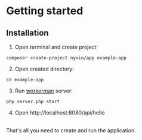 # Getting started

## Installation

1. Open terminal and create project:

```shell
composer create-project nyxio/app example-app
```

2. Open created directory:

```shell
cd example-app
```

3. Run [workerman](https://github.com/walkor/workerman) server:

```shell
php server.php start
```

4. Open http://localhost:8080/api/hello

<br>
That's all you need to create and run the application.
